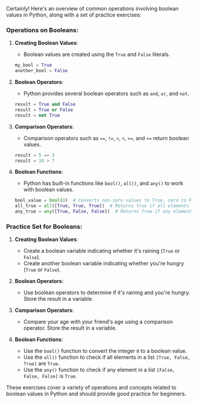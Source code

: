 Certainly! Here's an overview of common operations involving boolean values in Python, along with a set of practice exercises:

### Operations on Booleans:

1. **Creating Boolean Values**:
   - Boolean values are created using the `True` and `False` literals.
   ```python
   my_bool = True
   another_bool = False
   ```

2. **Boolean Operators**:
   - Python provides several boolean operators such as `and`, `or`, and `not`.
   ```python
   result = True and False
   result = True or False
   result = not True
   ```

3. **Comparison Operators**:
   - Comparison operators such as `==`, `!=`, `>`, `<`, `>=`, and `<=` return boolean values.
   ```python
   result = 5 == 3
   result = 10 > 7
   ```

4. **Boolean Functions**:
   - Python has built-in functions like `bool()`, `all()`, and `any()` to work with boolean values.
   ```python
   bool_value = bool(0)  # Converts non-zero values to True, zero to False
   all_true = all([True, True, True])  # Returns True if all elements are True
   any_true = any([True, False, False])  # Returns True if any element is True
   ```

### Practice Set for Booleans:

1. **Creating Boolean Values**:
   - Create a boolean variable indicating whether it's raining (`True` or `False`).
   - Create another boolean variable indicating whether you're hungry (`True` or `False`).

2. **Boolean Operators**:
   - Use boolean operators to determine if it's raining and you're hungry. Store the result in a variable.

3. **Comparison Operators**:
   - Compare your age with your friend's age using a comparison operator. Store the result in a variable.

4. **Boolean Functions**:
   - Use the `bool()` function to convert the integer `0` to a boolean value.
   - Use the `all()` function to check if all elements in a list `[True, False, True]` are `True`.
   - Use the `any()` function to check if any element in a list `[False, False, False]` is `True`.

These exercises cover a variety of operations and concepts related to boolean values in Python and should provide good practice for beginners.